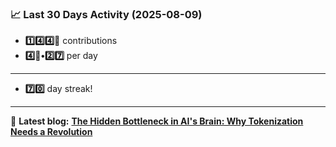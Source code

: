 <!--START_STATS-->
### 📈 Last 30 Days Activity (2025-08-09)  
- **1️⃣4️⃣4️⃣🎱** contributions  
- **4️⃣🎱•2️⃣7️⃣** per day
---
- **7️⃣0️⃣** day streak!
---
📝 **Latest blog:** [**The Hidden Bottleneck in AI's Brain: Why Tokenization Needs a Revolution**](https://andriak.com/blog/tokenization-revolution)
<!--END_STATS-->
